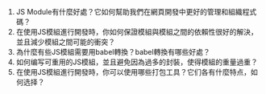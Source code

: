 

1. JS Module有什麼好處？它如何幫助我們在網頁開發中更好的管理和組織程式碼？
2. 在使用JS模組進行開發時，你如何保證模組與模組之間的依賴性很好的解決，並且減少模組之間可能的衝突？
3. 為什麼有些JS模組需要用babel轉換？babel轉換有哪些好處？
4. 如何编写可重用的JS模組，並且避免因為過多的封裝，使得模組的重量過重？
5. 在使用JS模組進行開發時，你可以使用哪些打包工具？它们各有什麼特点，如何选择？